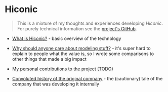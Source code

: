 # Hiconic

> This is a mixture of my thoughts and experiences developing _Hiconic_. For purely technical information see the [project's GitHub](https://github.com/hiconic-os).

* [What is Hiconic?](./hc-description.md) - basic overview of the technology

* [Why should anyone care about modeling stuff?](./hc-my-contributions.md) - it's super hard to explain to people what the value is, so I wrote some comparisons to other things that made a big impact

* [My personal contributions to the project (TODO)](./hc-my-contributions.md)

* [Convoluted history of the original company](./hc-history.md) - the (cautionary) tale of the company that was developing it internally



